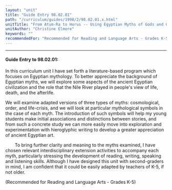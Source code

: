 ```yaml
---
layout: "unit"
title: "Guide Entry 98.02.01"
path: "/curriculum/guides/1998/2/98.02.01.x.html"
unitTitle: "From Atum-Ra to Horus -- Using Egyptian Myths of Gods and Goddesses as Springboards to Increased Literacy"
unitAuthor: "Christine Elmore"
keywords: ""
recommendedFor: "Recommended for Reading and Language Arts - Grades K-5"
---
```

<body>
<hr/>
<h4>
Guide Entry to 98.02.01:
</h4>
In this curriculum unit I have set forth a literature-based program which focuses on Egyptian mythology.  To better appreciate the background of Egyptian myths, we will explore some aspects of the ancient Egyptian civilization and the role that the Nile River played in people's view of life, death, and the afterlife.
<p>
We will examine adapted versions of three types of myths:  cosmological, order, and life-crisis, and we will look at particular mythological symbols in the case of each myth.  The introduction of such symbols will help my young students make initial associations and distinctions between stories, and from such a concrete study we can more easily move into exploration and experimentation with hieroglyphic writing to develop a greater appreciation of ancient Egyptian art.
</p>
<p>
<font color="#ffffff" style="visibility:hidden;">
____
</font>
To bring further clarity and meaning to the myths examined, I have chosen relevant interdisciplinary extension activities to accompany each myth, particularly stressing the development of reading, writing, speaking and listening skills.  Although I have designed this unit with second-graders in mind, I am confident that it could be easily adapted by teachers of K-5, if not older.
</p>
<p>
(Recommended for Reading and Language Arts - Grades K-5)
</p>
</body>